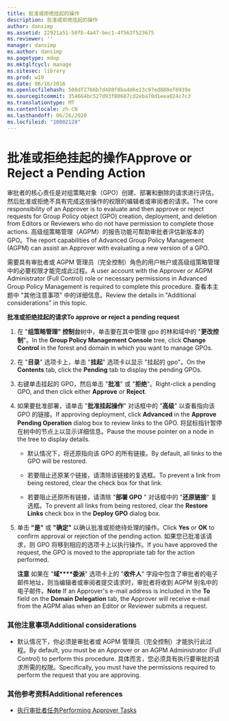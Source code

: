 ```yaml
---
title: 批准或拒绝挂起的操作
description: 批准或拒绝挂起的操作
author: dansimp
ms.assetid: 22921a51-50fb-4a47-bec1-4f563f523675
ms.reviewer: ''
manager: dansimp
ms.author: dansimp
ms.pagetype: mdop
ms.mktglfcycl: manage
ms.sitesec: library
ms.prod: w10
ms.date: 06/16/2016
ms.openlocfilehash: 508df2766b7d480f8ba4d6e13c97ed880ef6939e
ms.sourcegitcommit: 354664bc527d93f80687cd2eba70d1eea024c7c3
ms.translationtype: MT
ms.contentlocale: zh-CN
ms.lasthandoff: 06/26/2020
ms.locfileid: "10802128"
---
```

# <span data-ttu-id="622a4-103">批准或拒绝挂起的操作</span><span class="sxs-lookup"><span data-stu-id="622a4-103">Approve or Reject a Pending Action</span></span>


<span data-ttu-id="622a4-104">审批者的核心责任是对组策略对象（GPO）创建、部署和删除的请求进行评估，然后批准或拒绝不具有完成这些操作的权限的编辑者或审阅者的请求。</span><span class="sxs-lookup"><span data-stu-id="622a4-104">The core responsibility of an Approver is to evaluate and then approve or reject requests for Group Policy object (GPO) creation, deployment, and deletion from Editors or Reviewers who do not have permission to complete those actions.</span></span> <span data-ttu-id="622a4-105">高级组策略管理（AGPM）的报告功能可帮助审批者评估新版本的 GPO。</span><span class="sxs-lookup"><span data-stu-id="622a4-105">The report capabilities of Advanced Group Policy Management (AGPM) can assist an Approver with evaluating a new version of a GPO.</span></span>

<span data-ttu-id="622a4-106">需要具有审批者或 AGPM 管理员（完全控制）角色的用户帐户或高级组策略管理中的必要权限才能完成此过程。</span><span class="sxs-lookup"><span data-stu-id="622a4-106">A user account with the Approver or AGPM Administrator (Full Control) role or necessary permissions in Advanced Group Policy Management is required to complete this procedure.</span></span> <span data-ttu-id="622a4-107">查看本主题中 "其他注意事项" 中的详细信息。</span><span class="sxs-lookup"><span data-stu-id="622a4-107">Review the details in "Additional considerations" in this topic.</span></span>

**<span data-ttu-id="622a4-108">批准或拒绝挂起的请求</span><span class="sxs-lookup"><span data-stu-id="622a4-108">To approve or reject a pending request</span></span>**

1.  <span data-ttu-id="622a4-109">在 "**组策略管理" 控制台**树中，单击要在其中管理 gpo 的林和域中的 "**更改控制**"。</span><span class="sxs-lookup"><span data-stu-id="622a4-109">In the **Group Policy Management Console** tree, click **Change Control** in the forest and domain in which you want to manage GPOs.</span></span>

2.  <span data-ttu-id="622a4-110">在 "**目录**" 选项卡上，单击 "**挂起**" 选项卡以显示 "挂起的 gpo"。</span><span class="sxs-lookup"><span data-stu-id="622a4-110">On the **Contents** tab, click the **Pending** tab to display the pending GPOs.</span></span>

3.  <span data-ttu-id="622a4-111">右键单击挂起的 GPO，然后单击 "**批准**" 或 "**拒绝**"。</span><span class="sxs-lookup"><span data-stu-id="622a4-111">Right-click a pending GPO, and then click either **Approve** or **Reject**.</span></span>

4.  <span data-ttu-id="622a4-112">如果要批准部署，请单击 "**批准挂起操作**" 对话框中的 "**高级**" 以查看指向该 GPO 的链接。</span><span class="sxs-lookup"><span data-stu-id="622a4-112">If approving deployment, click **Advanced** in the **Approve Pending Operation** dialog box to review links to the GPO.</span></span> <span data-ttu-id="622a4-113">将鼠标指针暂停在树中的节点上以显示详细信息。</span><span class="sxs-lookup"><span data-stu-id="622a4-113">Pause the mouse pointer on a node in the tree to display details.</span></span>

    -   <span data-ttu-id="622a4-114">默认情况下，将还原指向该 GPO 的所有链接。</span><span class="sxs-lookup"><span data-stu-id="622a4-114">By default, all links to the GPO will be restored.</span></span>

    -   <span data-ttu-id="622a4-115">若要阻止还原某个链接，请清除该链接的复选框。</span><span class="sxs-lookup"><span data-stu-id="622a4-115">To prevent a link from being restored, clear the check box for that link.</span></span>

    -   <span data-ttu-id="622a4-116">若要阻止还原所有链接，请清除 "**部署 GPO** " 对话框中的 "**还原链接**" 复选框。</span><span class="sxs-lookup"><span data-stu-id="622a4-116">To prevent all links from being restored, clear the **Restore Links** check box in the **Deploy GPO** dialog box.</span></span>

5.  <span data-ttu-id="622a4-117">单击 **"是"** 或 **"确定"** 以确认批准或拒绝待处理的操作。</span><span class="sxs-lookup"><span data-stu-id="622a4-117">Click **Yes** or **OK** to confirm approval or rejection of the pending action.</span></span> <span data-ttu-id="622a4-118">如果您已批准该请求，则 GPO 将移到相应的选项卡上以执行操作。</span><span class="sxs-lookup"><span data-stu-id="622a4-118">If you have approved the request, the GPO is moved to the appropriate tab for the action performed.</span></span>

    <span data-ttu-id="622a4-119">**注意** 如果在 "**域\*\*\*\*委派**" 选项卡上的 "**收件人**" 字段中包含了审批者的电子邮件地址，则当编辑者或审阅者提交请求时，审批者将收到 AGPM 别名中的电子邮件。</span><span class="sxs-lookup"><span data-stu-id="622a4-119">**Note** If an Approver's e-mail address is included in the **To** field on the **Domain** **Delegation** tab, the Approver will receive e-mail from the AGPM alias when an Editor or Reviewer submits a request.</span></span>

     

### <span data-ttu-id="622a4-120">其他注意事项</span><span class="sxs-lookup"><span data-stu-id="622a4-120">Additional considerations</span></span>

-   <span data-ttu-id="622a4-121">默认情况下，你必须是审批者或 AGPM 管理员（完全控制）才能执行此过程。</span><span class="sxs-lookup"><span data-stu-id="622a4-121">By default, you must be an Approver or an AGPM Administrator (Full Control) to perform this procedure.</span></span> <span data-ttu-id="622a4-122">具体而言，您必须具有执行要审批的请求所需的权限。</span><span class="sxs-lookup"><span data-stu-id="622a4-122">Specifically, you must have the permissions required to perform the request that you are approving.</span></span>

### <span data-ttu-id="622a4-123">其他参考资料</span><span class="sxs-lookup"><span data-stu-id="622a4-123">Additional references</span></span>

-   [<span data-ttu-id="622a4-124">执行审批者任务</span><span class="sxs-lookup"><span data-stu-id="622a4-124">Performing Approver Tasks</span></span>](performing-approver-tasks.md)

 

 





